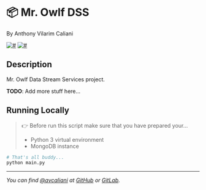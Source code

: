 # 📦 Mr. Owlf DSS
By Anthony Vilarim Caliani

[![#](https://img.shields.io/badge/licence-MIT-lightseagreen.svg)](#) [![#](https://img.shields.io/badge/python-3.7.x-yellow.svg)](#)

## Description
Mr. Owlf Data Stream Services project.

**TODO**: Add more stuff here...

## Running Locally

> 👉 Before run this script make sure that you have prepared your...
> - Python 3 virtual environment 
> - MongoDB instance

```bash
# That's all buddy...
python main.py
```

---

_You can find [@avcaliani](#) at [GitHub](https://github.com/avcaliani) or [GitLab](https://gitlab.com/avcaliani)._